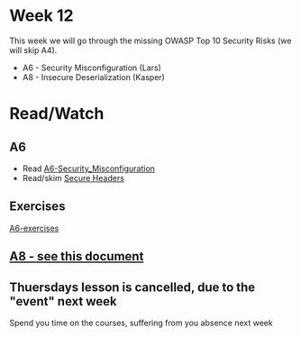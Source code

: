 # Week 12 

This week we will go through the missing OWASP Top 10 Security Risks (we will skip A4).

- A6 - Security Misconfiguration (Lars)
- A8 - Insecure Deserialization (Kasper)

# Read/Watch

## A6
- Read [A6-Security_Misconfiguration](https://www.owasp.org/index.php/Top_10-2017_A6-Security_Misconfiguration)
- Read/skim [Secure Headers](https://www.owasp.org/index.php/OWASP_Secure_Headers_Project#tab=Headers)

## Exercises
[A6-exercises](https://docs.google.com/document/d/18QUl7zTJLlHCY8FmFJtFzBAITFawTLfAlGdhHlsX1gE/edit?usp=sharing)

## [A8 - see this document](Deserialization.md)



## Thuersdays lesson is cancelled, due to the "event" next week
Spend you time on the courses, suffering from you absence next week


